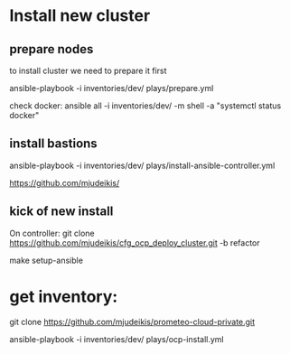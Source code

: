 # Install new cluster


## prepare nodes

to install cluster we need to prepare it first

ansible-playbook -i inventories/dev/ plays/prepare.yml

check docker:
ansible all -i  inventories/dev/ -m shell -a "systemctl status docker"

## install bastions

ansible-playbook -i inventories/dev/ plays/install-ansible-controller.yml 

https://github.com/mjudeikis/
## kick of new install


On controller:
git clone https://github.com/mjudeikis/cfg_ocp_deploy_cluster.git -b refactor

make setup-ansible

# get inventory:
git clone https://github.com/mjudeikis/prometeo-cloud-private.git

ansible-playbook -i inventories/dev/ plays/ocp-install.yml